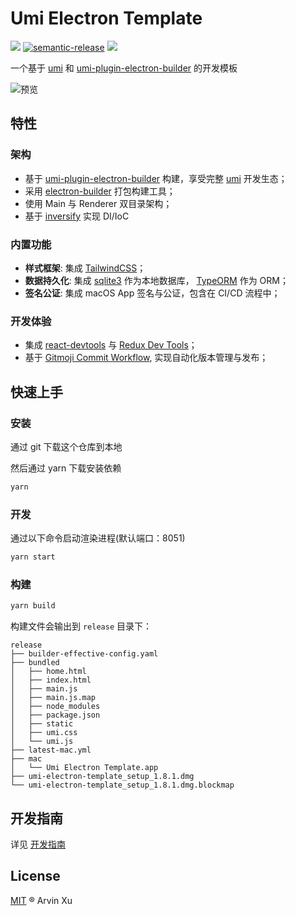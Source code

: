 # Umi Electron Template

![][version-url] [![semantic-release](https://img.shields.io/badge/%20%20%F0%9F%93%A6%F0%9F%9A%80-semantic--release-e10079.svg)](https://github.com/semantic-release/semantic-release) ![][license-url]

<!-- badge -->

[version-url]: https://img.shields.io/github/v/release/arvinxx/umi-electron-template
[license-url]: https://img.shields.io/github/license/arvinxx/umi-electron-template

一个基于 [umi][umi] 和 [umi-plugin-electron-builder][umi-plugin-electron-builder] 的开发模板

![预览](https://gw.alipayobjects.com/zos/antfincdn/k7TRgZNHSJ/1bbf755c-a3bf-45bd-a3f8-64745a93f8b2.png)

## 特性

### 架构

- 基于 [umi-plugin-electron-builder][umi-plugin-electron-builder] 构建，享受完整 [umi][umi] 开发生态；
- 采用 [electron-builder][electron-builder] 打包构建工具；
- 使用 Main 与 Renderer 双目录架构；
- 基于 [inversify][inversify] 实现 DI/IoC

### 内置功能

- **样式框架**: 集成 [TailwindCSS][tailwindcss]；
- **数据持久化**: 集成 [sqlite3][sqlite3] 作为本地数据库， [TypeORM][typeorm] 作为 ORM；
- **签名公证**: 集成 macOS App 签名与公证，包含在 CI/CD 流程中；

### 开发体验

- 集成 [react-devtools][react-devtools] 与 [Redux Dev Tools][redux-devtools]；
- 基于 [Gitmoji Commit Workflow][gitmoji-commit-workflow], 实现自动化版本管理与发布；

<!-- url -->

[umi]: https://umijs.org/
[umi-plugin-electron-builder]: https://github.com/BySlin/umi-plugin-electron-builder
[react-devtools]: https://www.npmjs.com/package/react-devtools
[electron-builder]: https://www.electron.build/
[redux-devtools]: https://github.com/reduxjs/redux-devtools
[gitmoji-commit-workflow]: https://github.com/arvinxx/gitmoji-commit-workflow/
[tailwindcss]: https://tailwindcss.com/
[sqlite3]: https://github.com/mapbox/node-sqlite3
[typeorm]: https://typeorm.io/#/
[inversify]: https://github.com/inversify/InversifyJS

## 快速上手

### 安装

通过 git 下载这个仓库到本地

然后通过 yarn 下载安装依赖

```bash
yarn
```

### 开发

通过以下命令启动渲染进程(默认端口：8051)

```bash
yarn start
```

### 构建

```bash
yarn build
```

构建文件会输出到 `release` 目录下：

```
release
├── builder-effective-config.yaml
├── bundled
│   ├── home.html
│   ├── index.html
│   ├── main.js
│   ├── main.js.map
│   ├── node_modules
│   ├── package.json
│   ├── static
│   ├── umi.css
│   └── umi.js
├── latest-mac.yml
├── mac
│   └── Umi Electron Template.app
├── umi-electron-template_setup_1.8.1.dmg
└── umi-electron-template_setup_1.8.1.dmg.blockmap

```

## 开发指南

详见 [开发指南](./docs/guide.md)

## License

[MIT](./LICENSE) ® Arvin Xu
